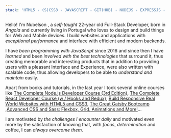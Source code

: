 ```yaml
---
stack: 'HTML5 - (S)CSS3 - JAVASCRIPT - GIT(HUB) - NODEJS - EXPRESSJS - MONGODB - SOCKET.IO - JESTJS - REACTJS - REACT NATIVE - CSS MODULES - STYLED COMPONENTS - REDUX - GATSBY - FIGMA '
---
```


Hello! I'm <span>Nubelson</span> , a _self-taught_ 22-year old <span>Full-Stack Developer</span>, born in _Angola_ and currently living in <span>Portugal</span> who loves to <span>design and build</span> things for <span>Web</span> and <span>Mobile</span> devices. I build websites and applications with _exceptional performance_ and interface with <span>efficient and modern backends</span>.

I have _been programming with JavaScript_ since <span>2016</span> and since then I have _learned_ and been _involved with the best technologies_ that surround it, thus creating memorable and interesting products that in addition to providing users with a pleasant Interface and Experience, were also written with <span>scalable</span> code, thus allowing developers to be able to _understand and maintain_ easily.

Apart from <span>books</span> and <span>tutorials</span>, in the last year I took several <span>online courses</span> like [The Complete Node.js Developer Course (3rd Edition)](https://www.udemy.com/course/the-complete-nodejs-developer-course-2/), [The Complete React Developer Course (w / Hooks and Redux)](https://www.udemy.com/course/react-2nd-edition/), [Build Responsive Real World Websites with HTML5 and CSS3](https://www.udemy.com/course/design-and-develop-a-killer-website-with-html5-and-css3/), [The Great Gatsby Bootcamp](https://www.youtube.com/watch?v=8t0vNu2fCCM) ,[Advanced CSS and Sass: Flexbox, Grid, Animations and More!](https://www.udemy.com/course/advanced-css-and-sass/)...

I am <span>motivated</span> by _the challenges I encounter daily_ and motivated even more by the satisfaction of knowing that, with _focus_, _determination_ and <span>coffee</span>, I can _always overcome them_.
